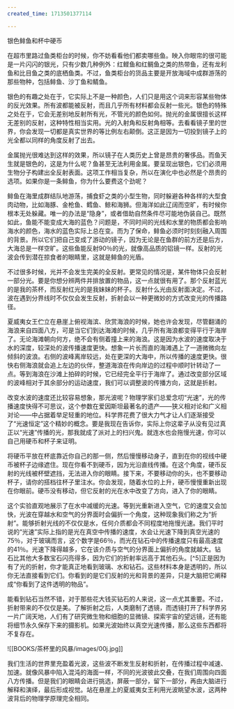 ```yaml
---
created_time: 1713501377114

---
```

银色鲱鱼和杯中硬币

在超市里路过鱼类柜台的时候，你不妨看看他们都卖哪些鱼。映入你眼帘的很可能是一片闪闪的银光，只有少数几种例外：红鲣鱼和红鲷鱼之类的热带鱼，还有龙利鱼和比目鱼之类的底栖鱼类。不过，鱼类柜台的货品主要是开放海域中成群游荡的那些物种，包括鲱鱼、沙丁鱼和鲭鱼。

银色的有趣之处在于，它实际上不是一种颜色，人们只是用这个词来形容某些物体的反光效果。所有波都能被反射，而且几乎所有材料都会反射一些光。银色的特殊之处在于，它会无差别地反射所有光，不管光的颜色如何。抛光的金属很擅长这样无差别的反射，这种特性相当实用。光的入射角和反射角相等。去看看镜子里的世界，你会发现一切都是真实世界的等比例左右颠倒。这正是因为一切投到镜子上的光全都以同样的角度反射了出去。

金属抛光很难达到这样的效果，所以镜子在人类历史上曾是昂贵的奢侈品。而鱼天生就是银色的，这是为什么呢？鱼甚至无法利用金属。要呈现出银色，它们必须用生物分子构建出全反射表面。这项工作相当复杂，所以在演化中也必然是个昂贵的选项。如果你是一条鲱鱼，你为什么要费这个劲呢？

鲱鱼在海里成群结队地游荡，捕食虾之类的小型生物，同时躲避各种各样的大型食肉动物，比如海豚、金枪鱼、鳕鱼、鲸和海狮。但海洋如此辽阔而空旷，有时候你根本无处躲藏。唯一的办法是“隐身”，或者借助自然条件尽可能地伪装自己。既然如此，鱼能不能变成大海的蓝色？问题是，不同时间的光线和水里的物质都会影响海水的颜色，海水的蓝色实际上总在变。而为了保命，鲱鱼必须时时刻刻融入周围的背景。所以它们把自己变成了游动的镜子，因为无论是在鱼群的前方还是后方，大海总是一样空旷。这些鱼能反射90％的光，就像高品质的铝镜一样。反射的光波会传到潜在掠食者的眼睛里，这就是鲱鱼的光盾。

不过很多时候，光并不会发生完美的全反射。更常见的情况是，某件物体只会反射一部分光。要是你想分辨两件并排放置的物品，这一点就很有用了。那个反射蓝光的是我的茶杯，而反射红光的是我妹妹的杯子。反射什么光由反射面决定。不过，波在遇到分界线时不仅仅会发生反射，折射会以一种更微妙的方式改变光的传播路径。

夏威夷女王伫立在悬崖上俯视海滨、欣赏海浪的时候，她也许会发现，尽管翻涌的海浪来自四面八方，可是当它们到达海滩的时候，几乎所有海浪都变得平行于海岸了。无论海滩朝向何方，绝不会有侧着撞上来的海浪。这是因为水波的速度取决于水的深度，较深处的波传播速度更快。想象一片长而直的海滩遇上了一道微微向左倾斜的波浪。右侧的波峰离岸较远，处在更深的大海中，所以传播的速度更快。很快右侧海浪就会追上左边的伙伴，整道海浪在传向岸边的过程中顺时针转动了一点。等到海浪在沙滩上拍碎的时候，它已经完全平行于海岸了。通过改变部分区域的波峰相对于其余部分的运动速度，我们可以调整波的传播方向，这就是折射。

改变水波的速度还比较容易想象，那光波呢？物理学家们总爱念叨“光速”，光的传播速度快得不可思议，这个参数在爱因斯坦最著名的遗产——狭义相对论和广义相对论——中占据着举足轻重的地位。科学界花费了很大力气才让人们逐渐接受了“光速恒定”这个精妙的概念。要是我现在告诉你，实际上你这辈子从没有见过真正以“光速”传播的光，那我就成了派对上的扫兴鬼。就连水也会拖慢光速，你可以自己用硬币和杯子来证明。

将硬币平放在杯底靠近你自己的那一侧，然后慢慢移动身子，直到在你的视线中硬币被杯子边缘遮住。现在你看不到硬币，因为光沿直线传播。在这个角度，硬币反射的光线被杯壁遮挡，无法进入你的眼睛。接下来，不要移动你的头，也不要移动杯子，请你的搭档往杯子里注水。你会发现，随着水位的上升，硬币慢慢重新出现在你眼前。硬币没有移动，但它反射的光在水中改变了方向，进入了你的眼睛。

这个实验直观地展示了在水中减缓的光速。等到光重新进入空气，它的速度又会加快，光波在穿越水和空气的分界面时会偏折一个角度，这种现象我们称之为“折射”。能够折射光线的不仅仅是水，任何介质都会不同程度地拖慢光速。我们平时说的“光速”实际上指的是光在真空中传播的速度，水会让光速下降到真空光速的75％，对于玻璃而言，这个数字是66％，而光在钻石中的传播速度只有最高速度的41％。光速下降得越多，它在该介质与空气的分界面上偏折的角度就越大。钻石比其他大多数宝石闪亮得多，因为它们的折射率远高于其他石头。[^5]正是因为有了光的折射，你才能真正地看到玻璃、水和钻石。这些材料本身是透明的，所以你无法直接看到它们。你看到的是它们反射的光和背景的差异，只是大脑把它阐释成“你看到了这件透明的物品”。

能看到钻石当然不错，对于那些花大钱买钻石的人来说，这一点尤其重要。不过，折射带来的不仅仅是美。了解折射之后，人类磨制了透镜，而透镜打开了科学界另一片广阔天地，人们有了研究微生物和细胞的显微镜、探索宇宙的望远镜，还有能将细节永久保存下来的摄影机。如果光波始终以真空光速传播，那么这些东西都将不复存在。

![[BOOKS/茶杯里的风暴/images/00j.jpg]]

我们生活的世界里充盈着光波，这些波不断发生反射和折射，在传播过程中减速、加速。就像风暴中陷入混沌的海面一样，不同的光波彼此交叠，在我们周围向四面八方传播。但是我们的眼睛会进行挑选，屏蔽一部分，留下一部分，再由大脑进行解释和演绎，最后形成视觉。站在悬崖上的夏威夷女王利用光波眺望水波，这两种波背后的物理学原理完全相同。